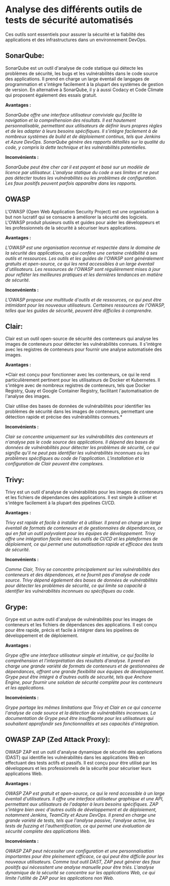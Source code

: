 # Analyse des différents outils de tests de sécurité automatisés 

Ces outils sont essentiels pour assurer la sécurité et la fiabilité des applications et des infrastructures dans un environnement DevOps.

## SonarQube:

SonarQube est un outil d'analyse de code statique qui détecte les problèmes de sécurité, les bugs et les vulnérabilités dans le code source des applications. Il prend en charge un large éventail de langages de programmation et s'intègre facilement à la plupart des systèmes de gestion de version. En alternative à SonarQube, il y à aussi Codacy et Code Climate qui proposent également des essais gratuit.

**Avantages :**

*SonarQube offre une interface utilisateur conviviale qui facilite la navigation et la compréhension des résultats.
Il est hautement personnalisable, permettant aux utilisateurs de définir leurs propres règles et de les adapter à leurs besoins spécifiques.
Il s'intègre facilement à de nombreux systèmes de build et de déploiement continus, tels que Jenkins et Azure DevOps.
SonarQube génère des rapports détaillés sur la qualité du code, y compris la dette technique et les vulnérabilités potentielles.*

**Inconvénients :**

*SonarQube peut être cher car il est payant et basé sur un modèle de licence par utilisateur.
L'analyse statique du code a ses limites et ne peut pas détecter toutes les vulnérabilités ou les problèmes de configuration.
Les faux positifs peuvent parfois apparaître dans les rapports.*

## OWASP

L'OWASP (Open Web Application Security Project) est une organisation à but non lucratif qui se consacre à améliorer la sécurité des logiciels. L'OWASP produit plusieurs outils et guides pour aider les développeurs et les professionnels de la sécurité à sécuriser leurs applications.

**Avantages :**

*L'OWASP est une organisation reconnue et respectée dans le domaine de la sécurité des applications, ce qui confère une certaine crédibilité à ses outils et ressources.
Les outils et les guides de l'OWASP sont généralement gratuits et open-source, ce qui les rend accessibles à un large éventail d'utilisateurs.
Les ressources de l'OWASP sont régulièrement mises à jour pour refléter les meilleures pratiques et les dernières tendances en matière de sécurité.*

**Inconvénients :**

*L'OWASP propose une multitude d'outils et de ressources, ce qui peut être intimidant pour les nouveaux utilisateurs.
Certaines ressources de l'OWASP, telles que les guides de sécurité, peuvent être difficiles à comprendre.*

## Clair:

Clair est un outil open-source de sécurité des conteneurs qui analyse les images de conteneurs pour détecter les vulnérabilités connues. Il s'intègre avec les registres de conteneurs pour fournir une analyse automatisée des images.

**Avantages :**

*Clair est conçu pour fonctionner avec les conteneurs, ce qui le rend particulièrement pertinent pour les utilisateurs de Docker et Kubernetes.
Il s'intègre avec de nombreux registres de conteneurs, tels que Docker Registry, Quay et Google Container Registry, facilitant l'automatisation de l'analyse des images.

Clair utilise des bases de données de vulnérabilités pour identifier les problèmes de sécurité dans les images de conteneurs, permettant une détection rapide et précise des vulnérabilités connues.*

**Inconvénients :**

*Clair se concentre uniquement sur les vulnérabilités des conteneurs et n'analyse pas le code source des applications.
Il dépend des bases de données de vulnérabilités pour détecter les problèmes de sécurité, ce qui signifie qu'il ne peut pas identifier les vulnérabilités inconnues ou les problèmes spécifiques au code de l'application.
L'installation et la configuration de Clair peuvent être complexes.*

## Trivy:

Trivy est un outil d'analyse de vulnérabilités pour les images de conteneurs et les fichiers de dépendances des applications. Il est simple à utiliser et s'intègre facilement à la plupart des pipelines CI/CD.

**Avantages :**

*Trivy est rapide et facile à installer et à utiliser.
Il prend en charge un large éventail de formats de conteneurs et de gestionnaires de dépendances, ce qui en fait un outil polyvalent pour les équipes de développement.
Trivy offre une intégration facile avec les outils de CI/CD et les plateformes de déploiement, ce qui permet une automatisation rapide et efficace des tests de sécurité.*

**Inconvénients :**

*Comme Clair, Trivy se concentre principalement sur les vulnérabilités des conteneurs et des dépendances, et ne fournit pas d'analyse de code source.
Trivy dépend également des bases de données de vulnérabilités pour détecter les problèmes de sécurité, ce qui limite sa capacité à identifier les vulnérabilités inconnues ou spécifiques au code.*

## Grype:

Grype est un autre outil d'analyse de vulnérabilités pour les images de conteneurs et les fichiers de dépendances des applications. Il est conçu pour être rapide, précis et facile à intégrer dans les pipelines de développement et de déploiement.

**Avantages :**

*Grype offre une interface utilisateur simple et intuitive, ce qui facilite la compréhension et l'interprétation des résultats d'analyse.
Il prend en charge une grande variété de formats de conteneurs et de gestionnaires de dépendances, offrant une grande flexibilité aux équipes de développement.
Grype peut être intégré à d'autres outils de sécurité, tels que Anchore Engine, pour fournir une solution de sécurité complète pour les conteneurs et les applications.*

**Inconvénients :**

*Grype partage les mêmes limitations que Trivy et Clair en ce qui concerne l'analyse de code source et la détection de vulnérabilités inconnues.
La documentation de Grype peut être insuffisante pour les utilisateurs qui souhaitent approfondir ses fonctionnalités et ses capacités d'intégration.*

## OWASP ZAP (Zed Attack Proxy):

OWASP ZAP est un outil d'analyse dynamique de sécurité des applications (DAST) qui identifie les vulnérabilités dans les applications Web en effectuant des tests actifs et passifs. Il est conçu pour être utilisé par les développeurs et les professionnels de la sécurité pour sécuriser leurs applications Web.

**Avantages :**

*OWASP ZAP est gratuit et open-source, ce qui le rend accessible à un large éventail d'utilisateurs.
Il offre une interface utilisateur graphique et une API, permettant aux utilisateurs de l'adapter à leurs besoins spécifiques.
ZAP s'intègre bien avec d'autres outils de développement et de déploiement, notamment Jenkins, TeamCity et Azure DevOps.
Il prend en charge une grande variété de tests, tels que l'analyse passive, l'analyse active, les tests de fuzzing et l'authentification, ce qui permet une évaluation de sécurité complète des applications Web.*

**Inconvénients :**

*OWASP ZAP peut nécessiter une configuration et une personnalisation importantes pour être pleinement efficace, ce qui peut être difficile pour les nouveaux utilisateurs.
Comme tout outil DAST, ZAP peut générer des faux positifs qui nécessitent une analyse manuelle pour être triés.
L'analyse dynamique de la sécurité se concentre sur les applications Web, ce qui limite l'utilité de ZAP pour les applications non Web.*
